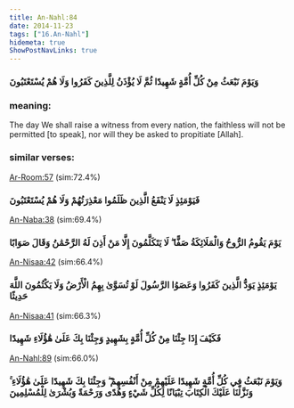 ```yaml
---
title: An-Nahl:84
date: 2014-11-23
tags: ["16.An-Nahl"]
hidemeta: true 
ShowPostNavLinks: true 
---
```

### وَيَوْمَ نَبْعَثُ مِنْ كُلِّ أُمَّةٍ شَهِيدًا ثُمَّ لَا يُؤْذَنُ لِلَّذِينَ كَفَرُوا وَلَا هُمْ يُسْتَعْتَبُونَ
### meaning: 
The day We shall raise a witness from every nation, the faithless will not be permitted [to speak], nor will they be asked to propitiate [Allah].
### similar verses: 

[Ar-Room:57](/30/57) (sim:72.4%)

### فَيَوْمَئِذٍ لَا يَنْفَعُ الَّذِينَ ظَلَمُوا مَعْذِرَتُهُمْ وَلَا هُمْ يُسْتَعْتَبُونَ

[An-Naba:38](/78/38) (sim:69.4%)

### يَوْمَ يَقُومُ الرُّوحُ وَالْمَلَائِكَةُ صَفًّا ۖ لَا يَتَكَلَّمُونَ إِلَّا مَنْ أَذِنَ لَهُ الرَّحْمَٰنُ وَقَالَ صَوَابًا

[An-Nisaa:42](/4/42) (sim:66.4%)

### يَوْمَئِذٍ يَوَدُّ الَّذِينَ كَفَرُوا وَعَصَوُا الرَّسُولَ لَوْ تُسَوَّىٰ بِهِمُ الْأَرْضُ وَلَا يَكْتُمُونَ اللَّهَ حَدِيثًا

[An-Nisaa:41](/4/41) (sim:66.3%)

### فَكَيْفَ إِذَا جِئْنَا مِنْ كُلِّ أُمَّةٍ بِشَهِيدٍ وَجِئْنَا بِكَ عَلَىٰ هَٰؤُلَاءِ شَهِيدًا

[An-Nahl:89](/16/89) (sim:66.0%)

### وَيَوْمَ نَبْعَثُ فِي كُلِّ أُمَّةٍ شَهِيدًا عَلَيْهِمْ مِنْ أَنْفُسِهِمْ ۖ وَجِئْنَا بِكَ شَهِيدًا عَلَىٰ هَٰؤُلَاءِ ۚ وَنَزَّلْنَا عَلَيْكَ الْكِتَابَ تِبْيَانًا لِكُلِّ شَيْءٍ وَهُدًى وَرَحْمَةً وَبُشْرَىٰ لِلْمُسْلِمِينَ
